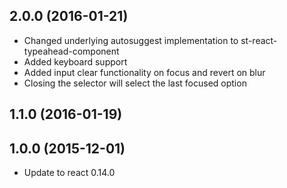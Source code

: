 ## 2.0.0 (2016-01-21)

- Changed underlying autosuggest implementation to st-react-typeahead-component
- Added keyboard support
- Added input clear functionality on focus and revert on blur
- Closing the selector will select the last focused option

## 1.1.0 (2016-01-19)



## 1.0.0 (2015-12-01)

- Update to react 0.14.0
